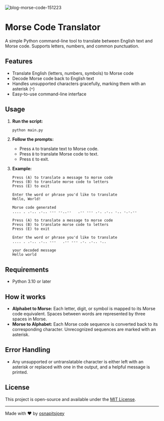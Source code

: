 ![blog-morse-code-151223](https://github.com/user-attachments/assets/217a244e-3ce5-44c7-b771-73157ab14b12)


# Morse Code Translator

A simple Python command-line tool to translate between English text and Morse code. Supports letters, numbers, and common punctuation.

## Features

- Translate English (letters, numbers, symbols) to Morse code
- Decode Morse code back to English text
- Handles unsupported characters gracefully, marking them with an asterisk (`*`)
- Easy-to-use command-line interface

## Usage

1. **Run the script:**

   ```bash
   python main.py
   ```

2. **Follow the prompts:**
   - Press `A` to translate text to Morse code.
   - Press `B` to translate Morse code to text.
   - Press `E` to exit.

3. **Example:**
   ```
   Press (A) to translate a message to morse code
   Press (B) to translate morse code to letters
   Press (E) to exit

   Enter the word or phrase you'd like to translate
   Hello, World!

   Morse code generated
   .... . .-.. .-.. --- --..--   .-- --- .-. .-.. -.. -.-.--
   ```

   ```
   Press (A) to translate a message to morse code
   Press (B) to translate morse code to letters
   Press (E) to exit

   Enter the word or phrase you'd like to translate
   .... . .-.. .-.. ---   .-- --- .-. .-.. -..

   your decoded message
   Hello world
   ```

## Requirements

- Python 3.10 or later

## How it works

- **Alphabet to Morse:** Each letter, digit, or symbol is mapped to its Morse code equivalent. Spaces between words are represented by three spaces in Morse.
- **Morse to Alphabet:** Each Morse code sequence is converted back to its corresponding character. Unrecognized sequences are marked with an asterisk.

## Error Handling

- Any unsupported or untranslatable character is either left with an asterisk or replaced with one in the output, and a helpful message is printed.

## License

This project is open-source and available under the [MIT License](LICENSE).

---

Made with ❤️ by [osnapitsjoey](https://github.com/osnapitsjoey)
```
